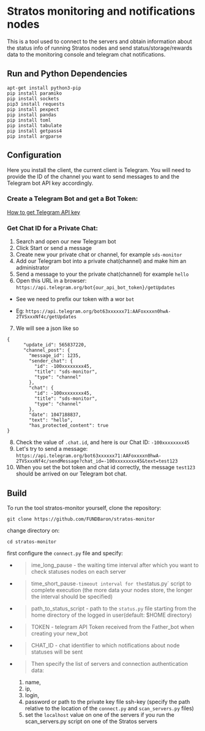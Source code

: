 # Stratos monitoring and notifications nodes
This is a tool used to connect to the servers and obtain information about the status info of running Stratos nodes and send status/storage/rewards data to the monitoring console and telegram chat notifications.

## Run and Python Dependencies

```
apt-get install python3-pip
pip install paramiko
pip install sockets
pip3 install requests
pip install pexpect
pip install pandas
pip install toml
pip install tabulate
pip install getpass4
pip install argparse
```

## Configuration

Here you install the client, the current client is Telegram. You will need to provide the ID of the channel you want to send messages to and the Telegram bot API key accordingly.

### Create a Telegram Bot and get a Bot Token:
[How to get Telegram API key](https://www.siteguarding.com/en/how-to-get-telegram-bot-api-token)

### Get Chat ID for a Private Chat:

1. Search and open our new Telegram bot
2. Click Start or send a message
3. Create new your private chat or channel, for example `sds-monitor`
4. Add our Telegram bot into a private chat(channel) and make him an administrator
5. Send a message to your the private chat(channel) for example `hello`
6. Open this URL in a browser: `https://api.telegram.org/bot{our_api_bot_token}/getUpdates`
 - See we need to prefix our token with a wor `bot`
 * Eg: `https://api.telegram.org/bot63xxxxxx71:AAFoxxxxn0hwA-2TVSxxxNf4c/getUpdates`
7. We will see a json like so 
``` 
{
      "update_id": 565837220,
      "channel_post": {
        "message_id": 1235,
        "sender_chat": {
          "id": -100xxxxxxxx45,
          "title": "sds-monitor",
          "type": "channel"
        },
        "chat": {
          "id": -100xxxxxxxx45,
          "title": "sds-monitor",
          "type": "channel"
        },
        "date": 1047188837,
        "text": "hello",
        "has_protected_content": true
}
```
8. Check the value of `.chat.id`, and here is our Chat ID: `-100xxxxxxxx45`
9. Let's try to send a message: `https://api.telegram.org/bot63xxxxxx71:AAFoxxxxn0hwA-2TVSxxxNf4c/sendMessage?chat_id=-100xxxxxxxx45&text=test123`
10. When you set the bot token and chat id correctly, the message `test123` should be arrived on our Telegram bot chat.

## Build

To run the tool stratos-monitor yourself, clone the repository:

```
git clone https://github.com/FUNDBaron/stratos-monitor
```
change directory on:
```
cd stratos-monitor
```
first configure the `сonnect.py` file and specify:
- >ime_long_pause - the waiting time interval after which you want to check statuses nodes on each server
* >time_short_pause` -timeout interval for the `status.py` script to complete execution (the more data your nodes store, the longer the interval should be specified)
+ >path_to_status_script - path to the `status.py` file starting from the home directory of the logged in user(default: $HOME directory)
- >TOKEN - telegram API Token received from the Father_bot when creating your new_bot
* >CHAT_ID - chat identifier to which notifications about node statuses will be sent
+ >Then specify the list of servers and connection authentication data:
    1. name,
    2. ip,
    3. login,
    4. password or path to the private key file ssh-key (specify the path relative to the location of the `connect.py` and `scan_servers.py` files)
    5. set the `localhost` value on one of the servers if you run the scan_servers.py script on one of the Stratos servers




